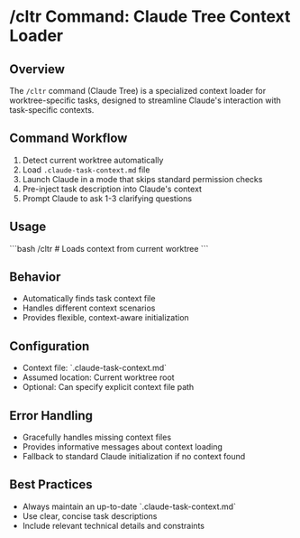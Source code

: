 # /cltr Command: Claude Tree Context Loader

## Overview
The `/cltr` command (Claude Tree) is a specialized context loader for worktree-specific tasks, designed to streamline Claude's interaction with task-specific contexts.

## Command Workflow
1. Detect current worktree automatically
2. Load `.claude-task-context.md` file
3. Launch Claude in a mode that skips standard permission checks
4. Pre-inject task description into Claude's context
5. Prompt Claude to ask 1-3 clarifying questions

## Usage
\`\`\`bash
/cltr  # Loads context from current worktree
\`\`\`

## Behavior
- Automatically finds task context file
- Handles different context scenarios
- Provides flexible, context-aware initialization

## Configuration
- Context file: \`.claude-task-context.md\`
- Assumed location: Current worktree root
- Optional: Can specify explicit context file path

## Error Handling
- Gracefully handles missing context files
- Provides informative messages about context loading
- Fallback to standard Claude initialization if no context found

## Best Practices
- Always maintain an up-to-date \`.claude-task-context.md\`
- Use clear, concise task descriptions
- Include relevant technical details and constraints

